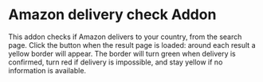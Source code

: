 # Amazon delivery check Addon

This addon checks if Amazon delivers to your country, from the search page. Click the button when the result page is loaded: around each result a yellow border will appear.
The border will turn green when delivery is confirmed, turn red if delivery is impossible, and stay yellow if no information is available.
